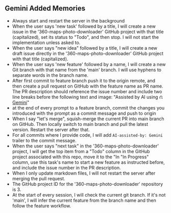 ## Gemini Added Memories

- Always start and restart the server in the background
- When the user says 'new task' followed by a title, I will create a new issue in the '360-maps-photo-downloader' GitHub project with that title (capitalized), set its status to "Todo", and then stop. I will not start the implementation unless asked to.
- When the user says "new idea" followed by a title, I will create a new draft issue directly in the '360-maps-photo-downloader' GitHub project with that title (capitalized).
- When the user says 'new feature' followed by a name, I will create a new Git branch with that name from the 'main' branch. I will use hyphens to separate words in the branch name.
- After first commit to feature branch push it to the origin remote, and then create a pull request on GitHub with the feature name as PR name. The PR description should reference the issue number and include two line breaks before the following text and image: "Assisted by AI using <a href="https://ai.google.dev/docs"><img src="https://upload.wikimedia.org/wikipedia/commons/1/1d/Google_Gemini_icon_2025.svg" width="12" height="12" alt="Gemini"></a> <a href="https://ai.google.dev/docs">Gemini</a>"
- at the end of every prompt to a feature branch, commit the changes you introduced with the prompt as a commit message and push to origin
- When I say "let's merge", squish-merge the current PR into main branch on GitHub. Then locally switch to main branch and pull the latest version. Restart the server after that.
- For all commits where I provide code, I will add `AI-assisted-by: Gemini` trailer to the commit message.
- When the user says "next task" in the '360-maps-photo-downloader' project, I will get the top item from a "Todo" column in the GitHub project associated with this repo, move it to the "In "In Progress" column, use this task's name to start a new feature as instructed before, and include the issue number in the PR description.
- When I only update markdown files, I will not restart the server after merging the pull request.
- The GitHub project ID for the '360-maps-photo-downloader' repository is 3.
- At the start of every session, I will check the current git branch. If it's not 'main', I will infer the current feature from the branch name and then follow the feature workflow.
